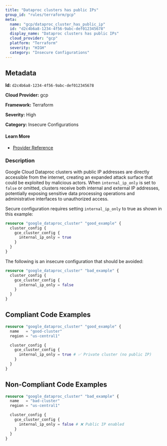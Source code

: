 ```yaml
---
title: "Dataproc clusters has public IPs"
group_id: "rules/terraform/gcp"
meta:
  name: "gcp/dataproc_cluster_has_public_ip"
  id: "d2c4b6a8-1234-4f56-9abc-def012345678"
  display_name: "Dataproc clusters has public IPs"
  cloud_provider: "gcp"
  platform: "Terraform"
  severity: "HIGH"
  category: "Insecure Configurations"
---
```

## Metadata

**Id:** `d2c4b6a8-1234-4f56-9abc-def012345678`

**Cloud Provider:** gcp

**Framework:** Terraform

**Severity:** High

**Category:** Insecure Configurations

#### Learn More

 - [Provider Reference](https://registry.terraform.io/providers/hashicorp/google/latest/docs/resources/dataproc_cluster)

### Description

 Google Cloud Dataproc clusters with public IP addresses are directly accessible from the internet, creating an expanded attack surface that could be exploited by malicious actors. When `internal_ip_only` is set to `false` or omitted, clusters receive both internal and external IP addresses, potentially exposing sensitive data processing operations and administrative interfaces to unauthorized access.

Secure configuration requires setting `internal_ip_only` to true as shown in this example:
```terraform
resource "google_dataproc_cluster" "good_example" {
  cluster_config {
    gce_cluster_config {
      internal_ip_only = true
    }
  }
}
```

The following is an insecure configuration that should be avoided:
```terraform
resource "google_dataproc_cluster" "bad_example" {
  cluster_config {
    gce_cluster_config {
      internal_ip_only = false
    }
  }
}
```


## Compliant Code Examples
```terraform
resource "google_dataproc_cluster" "good_example" {
  name   = "good-cluster"
  region = "us-central1"

  cluster_config {
    gce_cluster_config {
      internal_ip_only = true # ✅ Private cluster (no public IP)
    }
  }
}

```
## Non-Compliant Code Examples
```terraform
resource "google_dataproc_cluster" "bad_example" {
  name   = "bad-cluster"
  region = "us-central1"

  cluster_config {
    gce_cluster_config {
      internal_ip_only = false # ❌ Public IP enabled
    }
  }
}

```